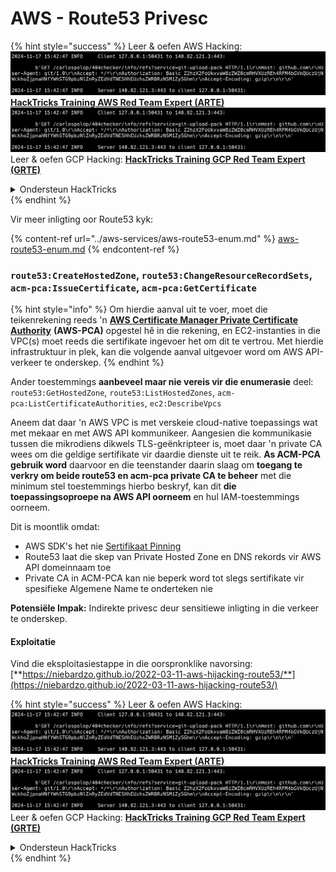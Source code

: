 # AWS - Route53 Privesc

{% hint style="success" %}
Leer & oefen AWS Hacking:<img src="../../../.gitbook/assets/image (1).png" alt="" data-size="line">[**HackTricks Training AWS Red Team Expert (ARTE)**](https://training.hacktricks.xyz/courses/arte)<img src="../../../.gitbook/assets/image (1).png" alt="" data-size="line">\
Leer & oefen GCP Hacking: <img src="../../../.gitbook/assets/image (2).png" alt="" data-size="line">[**HackTricks Training GCP Red Team Expert (GRTE)**<img src="../../../.gitbook/assets/image (2).png" alt="" data-size="line">](https://training.hacktricks.xyz/courses/grte)

<details>

<summary>Ondersteun HackTricks</summary>

* Kyk na die [**subskripsie planne**](https://github.com/sponsors/carlospolop)!
* **Sluit aan by die** 💬 [**Discord groep**](https://discord.gg/hRep4RUj7f) of die [**telegram groep**](https://t.me/peass) of **volg** ons op **Twitter** 🐦 [**@hacktricks\_live**](https://twitter.com/hacktricks\_live)**.**
* **Deel hacking truuks deur PRs in te dien na die** [**HackTricks**](https://github.com/carlospolop/hacktricks) en [**HackTricks Cloud**](https://github.com/carlospolop/hacktricks-cloud) github repos.

</details>
{% endhint %}

Vir meer inligting oor Route53 kyk:

{% content-ref url="../aws-services/aws-route53-enum.md" %}
[aws-route53-enum.md](../aws-services/aws-route53-enum.md)
{% endcontent-ref %}

### `route53:CreateHostedZone`, `route53:ChangeResourceRecordSets`, `acm-pca:IssueCertificate`, `acm-pca:GetCertificate`

{% hint style="info" %}
Om hierdie aanval uit te voer, moet die teikenrekening reeds 'n [**AWS Certificate Manager Private Certificate Authority**](https://aws.amazon.com/certificate-manager/private-certificate-authority/) **(AWS-PCA)** opgestel hê in die rekening, en EC2-instanties in die VPC(s) moet reeds die sertifikate ingevoer het om dit te vertrou. Met hierdie infrastruktuur in plek, kan die volgende aanval uitgevoer word om AWS API-verkeer te onderskep.
{% endhint %}

Ander toestemmings **aanbeveel maar nie vereis vir die enumerasie** deel: `route53:GetHostedZone`, `route53:ListHostedZones`, `acm-pca:ListCertificateAuthorities`, `ec2:DescribeVpcs`

Aneem dat daar 'n AWS VPC is met verskeie cloud-native toepassings wat met mekaar en met AWS API kommunikeer. Aangesien die kommunikasie tussen die mikrodiens dikwels TLS-geënkripteer is, moet daar 'n private CA wees om die geldige sertifikate vir daardie dienste uit te reik. **As ACM-PCA gebruik word** daarvoor en die teenstander daarin slaag om **toegang te verkry om beide route53 en acm-pca private CA te beheer** met die minimum stel toestemmings hierbo beskryf, kan dit **die toepassingsoproepe na AWS API oorneem** en hul IAM-toestemmings oorneem.

Dit is moontlik omdat:

* AWS SDK's het nie [Sertifikaat Pinning](https://www.digicert.com/blog/certificate-pinning-what-is-certificate-pinning)
* Route53 laat die skep van Private Hosted Zone en DNS rekords vir AWS API domeinnaam toe
* Private CA in ACM-PCA kan nie beperk word tot slegs sertifikate vir spesifieke Algemene Name te onderteken nie

**Potensiële Impak:** Indirekte privesc deur sensitiewe inligting in die verkeer te onderskep.

#### Exploitatie <a href="#discovery" id="discovery"></a>

Vind die eksploitasiestappe in die oorspronklike navorsing: [**https://niebardzo.github.io/2022-03-11-aws-hijacking-route53/**](https://niebardzo.github.io/2022-03-11-aws-hijacking-route53/)

{% hint style="success" %}
Leer & oefen AWS Hacking:<img src="../../../.gitbook/assets/image (1).png" alt="" data-size="line">[**HackTricks Training AWS Red Team Expert (ARTE)**](https://training.hacktricks.xyz/courses/arte)<img src="../../../.gitbook/assets/image (1).png" alt="" data-size="line">\
Leer & oefen GCP Hacking: <img src="../../../.gitbook/assets/image (2).png" alt="" data-size="line">[**HackTricks Training GCP Red Team Expert (GRTE)**<img src="../../../.gitbook/assets/image (2).png" alt="" data-size="line">](https://training.hacktricks.xyz/courses/grte)

<details>

<summary>Ondersteun HackTricks</summary>

* Kyk na die [**subskripsie planne**](https://github.com/sponsors/carlospolop)!
* **Sluit aan by die** 💬 [**Discord groep**](https://discord.gg/hRep4RUj7f) of die [**telegram groep**](https://t.me/peass) of **volg** ons op **Twitter** 🐦 [**@hacktricks\_live**](https://twitter.com/hacktricks\_live)**.**
* **Deel hacking truuks deur PRs in te dien na die** [**HackTricks**](https://github.com/carlospolop/hacktricks) en [**HackTricks Cloud**](https://github.com/carlospolop/hacktricks-cloud) github repos.

</details>
{% endhint %}
